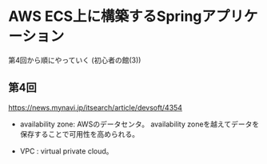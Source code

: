 # AWS ECS上に構築するSpringアプリケーション

第4回から順にやっていく (初心者の館(3))

## 第4回

https://news.mynavi.jp/itsearch/article/devsoft/4354

* availability zone:
  AWSのデータセンタ。 availability zoneを越えてデータを保存することで可用性を高められる。

* VPC :
  virtual private cloud。
